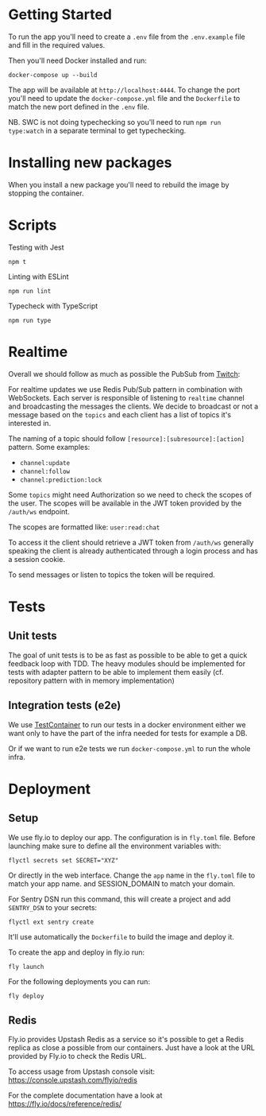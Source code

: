 # Getting Started
To run the app you'll need to create a `.env` file from the `.env.example` file and fill in the required values.

Then you'll need Docker installed and run:
```shell
docker-compose up --build
```

The app will be available at `http://localhost:4444`.
To change the port you'll need to update the `docker-compose.yml` file and the `Dockerfile` to match the new port defined in the `.env` file.

NB. SWC is not doing typechecking so you'll need to run `npm run type:watch` in a separate terminal to get typechecking.

# Installing new packages
When you install a new package you'll need to rebuild the image by stopping the container.

# Scripts
Testing with Jest
```shell
npm t
```

Linting with ESLint
```shell
npm run lint
```

Typecheck with TypeScript
```shell
npm run type
```


# Realtime

Overall we should follow as much as possible the PubSub from [Twitch](https://dev.twitch.tv/docs/pubsub/):

For realtime updates we use Redis Pub/Sub pattern in combination with WebSockets.
Each server is responsible of listening to `realtime` channel and broadcasting the messages the clients.
We decide to broadcast or not a message based on the `topics` and each client has a list of topics it's interested in.

The naming of a topic should follow `[resource]:[subresource]:[action]` pattern.
Some examples:
- `channel:update`
- `channel:follow`
- `channel:prediction:lock`

Some `topics` might need Authorization so we need to check the scopes of the user. The scopes will be available in the JWT token provided by the `/auth/ws` endpoint.

The scopes are formatted like: `user:read:chat`

To access it the client should retrieve a JWT token from `/auth/ws` generally speaking the client is already authenticated through a login process and has a session cookie.

To send messages or listen to topics the token will be required.


# Tests

## Unit tests

The goal of unit tests is to be as fast as possible to be able to get a quick feedback loop with TDD.
The heavy modules should be implemented for tests with adapter pattern to be able to implement them easily (cf. repository pattern with in memory implementation)

## Integration tests (e2e)

We use [TestContainer](https://node.testcontainers.org/features/compose/) to run our tests in a docker environment either we want only to have the part of the infra needed for tests for example a DB. 

Or if we want to run e2e tests we run `docker-compose.yml` to run the whole infra.


# Deployment

## Setup
We use fly.io to deploy our app. The configuration is in `fly.toml` file.
Before launching make sure to define all the environment variables with:
```shell
flyctl secrets set SECRET="XYZ"
```
Or directly in the web interface.
Change the `app` name in the `fly.toml` file to match your app name. and SESSION_DOMAIN to match your domain.

For Sentry DSN run this command, this will create a project and add `SENTRY_DSN` to your secrets:
```shell
flyctl ext sentry create 
```

It'll use automatically the `Dockerfile` to build the image and deploy it.

To create the app and deploy in fly.io run:
```shell
fly launch
```

For the following deployments you can run:
```shell
fly deploy
```


## Redis
Fly.io provides Upstash Redis as a service so it's possible to get a Redis replica as close a possible from our containers. Just have a look at the URL provided by Fly.io to check the Redis URL.

To access usage from Upstash console visit: https://console.upstash.com/flyio/redis

For the complete documentation have a look at https://fly.io/docs/reference/redis/



